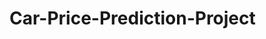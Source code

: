 # Car-Price-Prediction-Project

<figure width="550", height="315
  <iframe src="https://youtu.be/5vIOEJHubgo" frameborder="0" allowfullscreen="true"> </iframe>
</figure>
